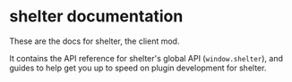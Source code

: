 # shelter documentation

These are the docs for shelter, the client mod.

It contains the API reference for shelter's global API (`window.shelter`), and guides to help get you up to speed on plugin development for shelter.